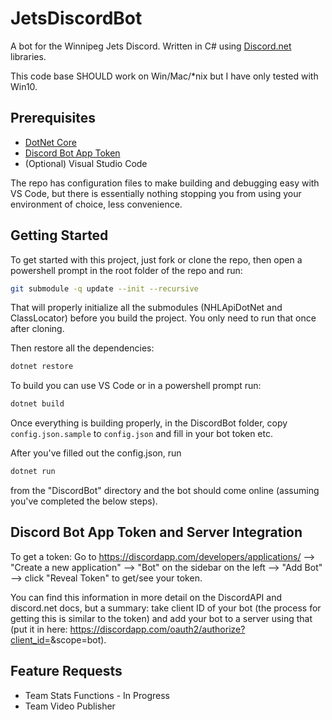 # JetsDiscordBot

A bot for the Winnipeg Jets Discord. Written in C# using [Discord.net](https://discord.foxbot.me/docs/) libraries.

This code base SHOULD work on Win/Mac/*nix but I have only tested with Win10.

## Prerequisites

* [DotNet Core](https://www.microsoft.com/net/download)
* [Discord Bot App Token](https://discordapp.com/developers/applications/me)
* (Optional) Visual Studio Code

The repo has configuration files to make building and debugging easy with VS Code, but there is essentially nothing stopping you from using your environment of choice, less convenience.

## Getting Started

To get started with this project, just fork or clone the repo, then open a powershell prompt in the root folder of the repo and run:

``` bash
git submodule -q update --init --recursive
```

That will properly initialize all the submodules (NHLApiDotNet and ClassLocator) before you build the project. You only need to run that once after cloning.

Then restore all the dependencies:


``` bash
dotnet restore
```

To build you can use VS Code or in a powershell prompt run:

``` bash
dotnet build
```

Once everything is building properly, in the DiscordBot folder, copy `config.json.sample` to `config.json` and fill in your bot token etc.

After you've filled out the config.json, run 

```bash 
dotnet run
```

from the "DiscordBot" directory and the bot should come online (assuming you've completed the below steps). 

## Discord Bot App Token and Server Integration
To get a token: Go to https://discordapp.com/developers/applications/ --> "Create a new application" --> "Bot" on the sidebar on the left --> "Add Bot" --> click "Reveal Token" to get/see your token. 

You can find this information in more detail on the DiscordAPI and discord.net docs, but a summary: take client ID of your bot (the process for getting this is similar to the token) and add your bot to a server using that (put it in here: https://discordapp.com/oauth2/authorize?client_id=<CLIENT ID>&scope=bot). 

## Feature Requests

* Team Stats Functions - In Progress
* Team Video Publisher
